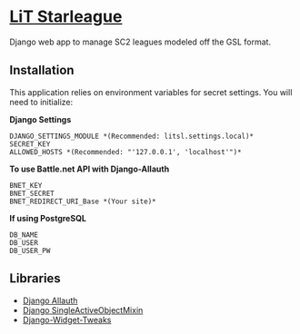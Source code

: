 # [LiT Starleague](www.nicbiddell.com/litsl/)
Django web app to manage SC2 leagues modeled off the GSL format.

## Installation

This application relies on environment variables for secret settings. You will need to initialize:

**Django Settings** 
```
DJANGO_SETTINGS_MODULE *(Recommended: litsl.settings.local)*
SECRET_KEY
ALLOWED_HOSTS *(Recommended: "'127.0.0.1', 'localhost'")*
```

**To use Battle.net API with Django-Allauth**
```
BNET_KEY
BNET_SECRET
BNET_REDIRECT_URI_Base *(Your site)*
```

**If using PostgreSQL**
```
DB_NAME
DB_USER
DB_USER_PW
```

## Libraries 
- [Django Allauth](https://github.com/pennersr/django-allauth)
- [Django SingleActiveObjectMixin](https://github.com/byteweaver/django-singleactiveobject)
- [Django-Widget-Tweaks](https://github.com/kmike/django-widget-tweaks)

